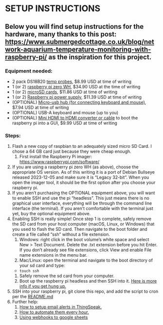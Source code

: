 # SETUP INSTRUCTIONS

## Below you will find setup instructions for the hardware, many thanks to this post: https://www.submergedcottage.co.uk/blog/network-aquarium-temperature-monitoring-with-raspberry-pi/ as the inspiration for this project.

### Equipment needed:
* 2 pack DS18B20 [temp probes](https://www.amazon.com/gp/product/B094FKQ9BS?psc=1), $8.99 USD at time of writing
* 1 (or 2) [raspberry pi zero WH](https://www.amazon.com/gp/product/B0CG99MR5W?psc=1), $34.90 USD at the time of writing
* 1 (or 2) [microSD cards](https://www.amazon.com/SanDisk-Ultra-microSDHC-Memory-Adapter/dp/B08GYBBBBH), $11.86 USD at time of writing
* 1 (or 2) [Raspberry pi power supply](https://www.amazon.com/Raspberry-Supply-SoulBay-Adapter-Android/dp/B07CVH21NC), $11.39 USD at time of writing
* (OPTIONAL) [Micro-usb hub (for connecting keyboard and mouse)](https://www.amazon.com/AuviPal-Adapter-Playstation-Classic-Raspberry/dp/B083WML1XB), $7.94 USD at time of writing
* (OPTIONAL) USB-A keyboard and mouse (up to you)
* (OPTIONAL) [Mini HDMI to HDMI converter or cable](https://www.amazon.com/JSAUX-Aluminum-Compatible-Camcorder-Raspberry/dp/B08DK4LVYX) to boot the raspberry pi into a GUI, $9.99 USD at time of writing

### Steps:
1. Flash a new copy of raspbian to an adequately sized micro SD Card. I chose a 64 GB card just because they were cheap enough. 
    1. First install the Raspberry Pi imager: https://www.raspberrypi.com/software/ 
1. If you are using a raspberry pi zero WH (as above), choose the appropriate OS version. As of this writing it is a port of Debian Bullseye released 2023-12-05 and make sure it is “Legacy 32-bit”. When you open the imager tool, it should be the first option after you choose your raspberry pi. 
1. If you aren’t purchasing the OPTIONAL equipment above, you will want to enable SSH and use the pi “headless”. This just means there is no graphical user interface, everything will be through the command line interface (the terminal). If you aren’t comfortable with the terminal just yet, buy the optional equipment above. 
1. Enabling SSH is really simple! Once step 1 is complete, safely remove the SD card from your host computer (macOS, Linux, or Windows) that you used to flash the SD card. Then navigate to the boot folder and create a file called “ssh” without a file extension.
    1. Windows: right click in the boot volume’s white space and select New > Text Document. Delete the .txt extension before you hit Enter. If you don’t already see file extensions, click View and enable File name extensions in the menu bar.
    1. Mac/Linux: open the terminal and navigate to the boot directory of your sd card and type:
    * `touch ssh`
    1. Safely remove the sd card from your computer.
    1. Boot up the raspberry pi headless and then SSH into it. [Here is more info if you get hung up.](https://www.raspberrypi.com/documentation/computers/remote-access.html#remote-access)
1. SSH into your raspberry pi, git clone this repo, and add the script to cron per the [README.md](https://github.com/shalloran/aqtempi/blob/main/README.md)
1. Further help:    
    1. [How to setup email alerts in ThingSpeak.](https://blogs.mathworks.com/iot/2020/01/10/send-email-alerts-from-thingspeak/)
    1. [How to automate them every hour.](https://www.mathworks.com/help/thingspeak/timecontrol-app.html)
    1. [Using webhooks to google sheets](https://freedium.cfd/https://business-automated.medium.com/sending-raspberry-pi-data-to-google-sheets-for-low-code-people-the-easy-way-34f9bbe2ce47)